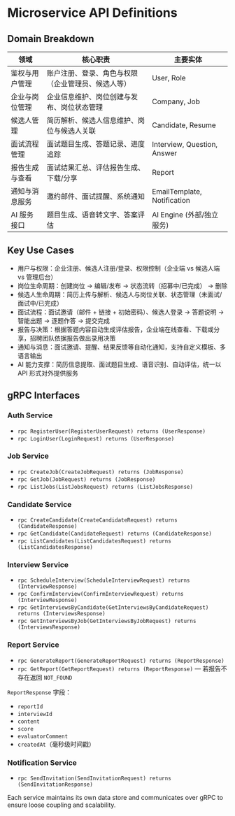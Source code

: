 # Microservice API Definitions

## Domain Breakdown
| 领域 | 核心职责 | 主要实体 |
| --- | --- | --- |
| 鉴权与用户管理 | 账户注册、登录、角色与权限（企业管理员、候选人等） | User, Role |
| 企业与岗位管理 | 企业信息维护、岗位创建与发布、岗位状态管理 | Company, Job |
| 候选人管理 | 简历解析、候选人信息维护、岗位与候选人关联 | Candidate, Resume |
| 面试流程管理 | 面试题目生成、答题记录、进度追踪 | Interview, Question, Answer |
| 报告生成与查看 | 面试结果汇总、评估报告生成、下载/分享 | Report |
| 通知与消息服务 | 邀约邮件、面试提醒、系统通知 | EmailTemplate, Notification |
| AI 服务接口 | 题目生成、语音转文字、答案评估 | AI Engine (外部/独立服务) |

## Key Use Cases
- 用户与权限：企业注册、候选人注册/登录、权限控制（企业端 vs 候选人端 vs 管理后台）
- 岗位生命周期：创建岗位 → 编辑/发布 → 状态流转（招募中/已完成） → 删除
- 候选人生命周期：简历上传与解析、候选人与岗位关联、状态管理（未面试/面试中/已完成）
- 面试流程：面试邀请（邮件 + 链接 + 初始密码）、候选人登录 → 答题说明 → 智能出题 → 逐题作答 → 提交完成
- 报告与决策：根据答题内容自动生成评估报告，企业端在线查看、下载或分享，招聘团队依据报告做出录用决策
- 通知与消息：面试邀请、提醒、结果反馈等自动化通知，支持自定义模板、多语言输出
- AI 能力支撑：简历信息提取、面试题目生成、语音识别、自动评估，统一以 API 形式对外提供服务

## gRPC Interfaces

### Auth Service
- `rpc RegisterUser(RegisterUserRequest) returns (UserResponse)`
- `rpc LoginUser(LoginRequest) returns (UserResponse)`

### Job Service
- `rpc CreateJob(CreateJobRequest) returns (JobResponse)`
- `rpc GetJob(JobRequest) returns (JobResponse)`
- `rpc ListJobs(ListJobsRequest) returns (ListJobsResponse)`

### Candidate Service
- `rpc CreateCandidate(CreateCandidateRequest) returns (CandidateResponse)`
- `rpc GetCandidate(CandidateRequest) returns (CandidateResponse)`
- `rpc ListCandidates(ListCandidatesRequest) returns (ListCandidatesResponse)`

### Interview Service
- `rpc ScheduleInterview(ScheduleInterviewRequest) returns (InterviewResponse)`
- `rpc ConfirmInterview(ConfirmInterviewRequest) returns (InterviewResponse)`
- `rpc GetInterviewsByCandidate(GetInterviewsByCandidateRequest) returns (InterviewsResponse)`
- `rpc GetInterviewsByJob(GetInterviewsByJobRequest) returns (InterviewsResponse)`

### Report Service
- `rpc GenerateReport(GenerateReportRequest) returns (ReportResponse)`
- `rpc GetReport(GetReportRequest) returns (ReportResponse)` — 若报告不存在返回 `NOT_FOUND`

`ReportResponse` 字段：
- `reportId`
- `interviewId`
- `content`
- `score`
- `evaluatorComment`
- `createdAt`（毫秒级时间戳）

### Notification Service
- `rpc SendInvitation(SendInvitationRequest) returns (SendInvitationResponse)`

Each service maintains its own data store and communicates over gRPC to ensure loose coupling and scalability.